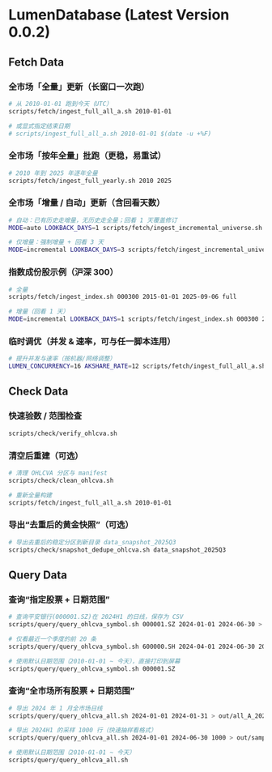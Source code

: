 # LumenDatabase  (Latest Version 0.0.2)

## Fetch Data

### 全市场「全量」更新（长窗口一次跑）

```sh
# 从 2010-01-01 跑到今天（UTC）
scripts/fetch/ingest_full_all_a.sh 2010-01-01

# 或显式指定结束日期
# scripts/ingest_full_all_a.sh 2010-01-01 $(date -u +%F)
```

### 全市场「按年全量」批跑（更稳，易重试）

```sh
# 2010 年到 2025 年逐年全量
scripts/fetch/ingest_full_yearly.sh 2010 2025
```

### 全市场「增量 / 自动」更新（含回看天数）

```sh
# 自动：已有历史走增量，无历史走全量；回看 1 天覆盖修订
MODE=auto LOOKBACK_DAYS=1 scripts/fetch/ingest_incremental_universe.sh 2024-01-01 2025-09-06

# 仅增量：强制增量 + 回看 3 天
MODE=incremental LOOKBACK_DAYS=3 scripts/fetch/ingest_incremental_universe.sh 2025-08-01 2025-09-06
```

### 指数成份股示例（沪深 300）

```sh
# 全量
scripts/fetch/ingest_index.sh 000300 2015-01-01 2025-09-06 full

# 增量（回看 1 天）
MODE=incremental LOOKBACK_DAYS=1 scripts/fetch/ingest_index.sh 000300 2025-01-01 2025-09-06 incremental
```
### 临时调优（并发 & 速率，可与任一脚本连用）

```sh
# 提升并发与速率（按机器/网络调整）
LUMEN_CONCURRENCY=16 AKSHARE_RATE=12 scripts/fetch/ingest_full_all_a.sh 2010-01-01 2025-09-06
```

## Check Data

### 快速验数 / 范围检查

```sh
scripts/check/verify_ohlcva.sh
```

### 清空后重建（可选）

```sh
# 清理 OHLCVA 分区与 manifest
scripts/check/clean_ohlcva.sh

# 重新全量构建
scripts/fetch/ingest_full_all_a.sh 2010-01-01
```

### 导出“去重后的黄金快照”（可选）

```sh
# 导出去重后的稳定分区到新目录 data_snapshot_2025Q3
scripts/check/snapshot_dedupe_ohlcva.sh data_snapshot_2025Q3
```

## Query Data

### 查询“指定股票 + 日期范围”

```sh
# 查询平安银行(000001.SZ)在 2024H1 的日线，保存为 CSV
scripts/query/query_ohlcva_symbol.sh 000001.SZ 2024-01-01 2024-06-30 > out/000001_SZ_2024H1.csv

# 仅看最近一个季度的前 20 条
scripts/query/query_ohlcva_symbol.sh 600000.SH 2024-04-01 2024-06-30 20

# 使用默认日期范围（2010-01-01 ~ 今天），直接打印到屏幕
scripts/query/query_ohlcva_symbol.sh 000001.SZ

```

### 查询“全市场所有股票 + 日期范围”
```sh
# 导出 2024 年 1 月全市场日线
scripts/query/query_ohlcva_all.sh 2024-01-01 2024-01-31 > out/all_A_202401.csv

# 导出 2024H1 的采样 1000 行（快速抽样看格式）
scripts/query/query_ohlcva_all.sh 2024-01-01 2024-06-30 1000 > out/sample_2024H1.csv

# 使用默认日期范围（2010-01-01 ~ 今天）
scripts/query/query_ohlcva_all.sh

```